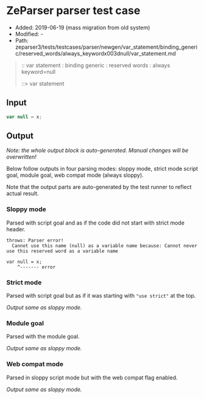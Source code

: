 # ZeParser parser test case

- Added: 2019-06-19 (mass migration from old system)
- Modified: -
- Path: zeparser3/tests/testcases/parser/newgen/var_statement/binding_generic/reserved_words/always_keywordx003dnull/var_statement.md

> :: var statement : binding generic : reserved words : always keyword=null
>
> ::> var statement

## Input

`````js
var null = x;
`````

## Output

_Note: the whole output block is auto-generated. Manual changes will be overwritten!_

Below follow outputs in four parsing modes: sloppy mode, strict mode script goal, module goal, web compat mode (always sloppy).

Note that the output parts are auto-generated by the test runner to reflect actual result.

### Sloppy mode

Parsed with script goal and as if the code did not start with strict mode header.

`````
throws: Parser error!
  Cannot use this name (null) as a variable name because: Cannot never use this reserved word as a variable name

var null = x;
    ^------- error
`````

### Strict mode

Parsed with script goal but as if it was starting with `"use strict"` at the top.

_Output same as sloppy mode._

### Module goal

Parsed with the module goal.

_Output same as sloppy mode._

### Web compat mode

Parsed in sloppy script mode but with the web compat flag enabled.

_Output same as sloppy mode._
